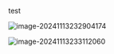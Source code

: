 test

![image-20241113232904174](D:/TyporaImage/image-20241113232904174.png)

![image-20241113233112060](./../TyporaImage/image-20241113233112060.png)